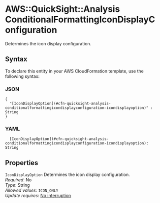 # AWS::QuickSight::Analysis ConditionalFormattingIconDisplayConfiguration<a name="aws-properties-quicksight-analysis-conditionalformattingicondisplayconfiguration"></a>

Determines the icon display configuration\.

## Syntax<a name="aws-properties-quicksight-analysis-conditionalformattingicondisplayconfiguration-syntax"></a>

To declare this entity in your AWS CloudFormation template, use the following syntax:

### JSON<a name="aws-properties-quicksight-analysis-conditionalformattingicondisplayconfiguration-syntax.json"></a>

```
{
  "[IconDisplayOption](#cfn-quicksight-analysis-conditionalformattingicondisplayconfiguration-icondisplayoption)" : String
}
```

### YAML<a name="aws-properties-quicksight-analysis-conditionalformattingicondisplayconfiguration-syntax.yaml"></a>

```
  [IconDisplayOption](#cfn-quicksight-analysis-conditionalformattingicondisplayconfiguration-icondisplayoption): String
```

## Properties<a name="aws-properties-quicksight-analysis-conditionalformattingicondisplayconfiguration-properties"></a>

`IconDisplayOption`  <a name="cfn-quicksight-analysis-conditionalformattingicondisplayconfiguration-icondisplayoption"></a>
Determines the icon display configuration\.  
*Required*: No  
*Type*: String  
*Allowed values*: `ICON_ONLY`  
*Update requires*: [No interruption](https://docs.aws.amazon.com/AWSCloudFormation/latest/UserGuide/using-cfn-updating-stacks-update-behaviors.html#update-no-interrupt)